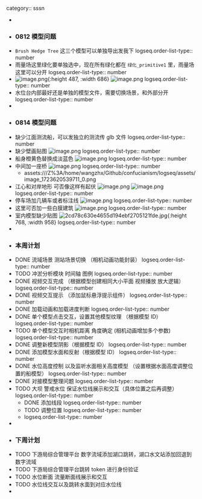 category:: sssn

-
- ### 0812 模型问题
- `Brush Hedge Tree` 这三个模型可以单独导出发我下
  logseq.order-list-type:: number
- 雨量场这里绿化要单独选中，现在所有绿化都在 `绿化_primitive1` 里，雨量场这里可以分开
  logseq.order-list-type:: number
- ![image.png](../assets/image_1723447517158_0.png){:height 487, :width 686} ![image.png](../assets/image_1723447531552_0.png)
  logseq.order-list-type:: number
- 水位台内部最好还是单独的模型文件，需要切换场景，和外部分开
  logseq.order-list-type:: number
-
- ### 0814 模型问题
- 缺少江面测流船，可以发独立的测流传 glb 文件
  logseq.order-list-type:: number
- 缺少壁画贴图 ![image.png](../assets/image_1723620175282_0.png)
  logseq.order-list-type:: number
- 船身橙黄色替换成淡蓝色 ![image.png](../assets/image_1723620229835_0.png)
  logseq.order-list-type:: number
- 中间加一座桥 ![image.png](../assets/image_1723620539711_0.png)
  logseq.order-list-type:: number
	- assets:///Z%3A/home/wangzhx/Github/confucianism/logseq/assets/image_1723620539711_0.png
- 江心和对岸地形 可否像这样有起伏 ![image.png](../assets/image_1723620450183_0.png) ![image.png](../assets/image_1723620457199_0.png)
  logseq.order-list-type:: number
- 停车场加几辆车或者标注线 ![image.png](../assets/image_1723620602573_0.png)
  logseq.order-list-type:: number
- 这里可否加一些白膜建筑 ![image.png](../assets/image_1723620691097_0.png)
  logseq.order-list-type:: number
- 室内模型缺少贴图 ![2cd78c630e4655d194ebf2705121fde.jpg](../assets/2cd78c630e4655d194ebf2705121fde_1723620863096_0.jpg){:height 768, :width 958}
  logseq.order-list-type:: number
-
- ### 本周计划
- DONE 流域场景 测站场景切换 （相机动画功能封装）
  logseq.order-list-type:: number
- TODO 冲淤分析模块 时间轴 图例
  logseq.order-list-type:: number
- DONE 视频交互完成 （根据模型创建相同大小平面 视频播放 放大逻辑）
  logseq.order-list-type:: number
- DONE 视频交互提示 （添加鼠标悬浮提示组件）
  logseq.order-list-type:: number
- DONE 加载动画和加载进度判断
  logseq.order-list-type:: number
- DONE 单个模型点击交互，设置其他模型纹理 （根据模型 ID）
  logseq.order-list-type:: number
- TODO 单个模型交互时相机距离 角度确定 (相机动画增加多个参数)
  logseq.order-list-type:: number
- DONE 调整新模型阴影（根据模型 ID）
  logseq.order-list-type:: number
- DONE 添加模型水面和反射（根据模型 ID）
  logseq.order-list-type:: number
- DONE 水位高度控制  以及监听水面相关高度模型 （设置根据水面高度调整位置的船模型）
  logseq.order-list-type:: number
- DONE 对接模型整理问题
  logseq.order-list-type:: number
- TODO 大坝 警戒水位 保证水位线展示和交互（具体位置之后再调整）
  logseq.order-list-type:: number
	- DONE 添加线段
	  logseq.order-list-type:: number
	- TODO 调整位置
	  logseq.order-list-type:: number
	- logseq.order-list-type:: number
-
- ### 下周计划
- TODO 下游局综合管理平台 数字流域添加湖口跳转，湖口水文站添加回退到数字流域
- TODO 下游局综合管理平台跳转 token 进行身份验证
- TODO 水位断面 流量断面线展示和交互
- TODO 水位线交互以及跳转水面到对应水位线
-